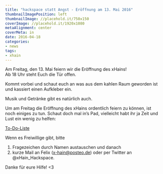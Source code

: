 ```yaml
---
title: "hackspace statt Angst - Eröffnung am 13. Mai 2016"
thumbnailImagePosition: left
thumbnailImage: //placehold.it/750x150
coverImage: //placehold.it/1920x1080
metaAlignment: center
coverMeta: in
date: 2016-04-18
categories:
- news
tags:
- xhain
---
```


Am Freitag, den 13. Mai feiern wir die Eröffnung des xHains!  
Ab 18 Uhr steht Euch die Tür offen.

Kommt vorbei und schaut euch an was aus dem kahlen Raum geworden ist und kassiert einen Aufkleber ein.

Musik und Getränke gibt es natürlich auch.

<!--more--> 

Um am Freitag die Eröffnung des xHains ordentlich feiern zu können, ist noch einiges zu tun.
Schaut doch mal in’s Pad, vielleicht habt ihr ja Zeit und Lust ein wenig zu helfen: 

[To-Do-Liste](http://pad.okfn.org/p/xHain "To-Do-Liste")

Wenn es Freiwillige gibt, bitte

1.  Fragezeichen durch Namen austauschen und danach
2.  kurze Mail an Felix (x-hain@posteo.de) oder per Twitter an @xHain_Hackspace. 

Danke für eure Hilfe! <3